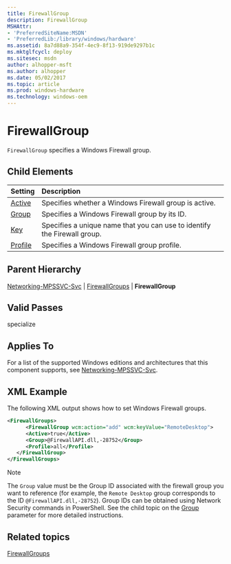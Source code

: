 ```yaml
---
title: FirewallGroup
description: FirewallGroup
MSHAttr:
- 'PreferredSiteName:MSDN'
- 'PreferredLib:/library/windows/hardware'
ms.assetid: 8a7d88a9-354f-4ec9-8f13-919de9297b1c
ms.mktglfcycl: deploy
ms.sitesec: msdn
author: alhopper-msft
ms.author: alhopper
ms.date: 05/02/2017
ms.topic: article
ms.prod: windows-hardware
ms.technology: windows-oem
---
```

# FirewallGroup

`FirewallGroup` specifies a Windows Firewall group.

## Child Elements

| Setting                 | Description                                                                           |
|:------------------------|:--------------------------------------------------------------------------------------|
| [Active](networking-mpssvc-svc-firewallgroups-firewallgroup-active.md) | Specifies whether a Windows Firewall group is active. |
| [Group](networking-mpssvc-svc-firewallgroups-firewallgroup-group.md) | Specifies a Windows Firewall group by its ID. |
| [Key](networking-mpssvc-svc-firewallgroups-firewallgroup-key.md) | Specifies a unique name that you can use to identify the Firewall group. |
| [Profile](networking-mpssvc-svc-firewallgroups-firewallgroup-profile.md) | Specifies a Windows Firewall group profile. |

## Parent Hierarchy

[Networking-MPSSVC-Svc](networking-mpssvc-svc.md) | [FirewallGroups](networking-mpssvc-svc-firewallgroups.md) | **FirewallGroup**

## Valid Passes

specialize

## Applies To

For a list of the supported Windows editions and architectures that this component supports, see [Networking-MPSSVC-Svc](networking-mpssvc-svc.md).

## XML Example

The following XML output shows how to set Windows Firewall groups.

```XML
<FirewallGroups>
      <FirewallGroup wcm:action="add" wcm:keyValue="RemoteDesktop">
      <Active>true</Active>
      <Group>@FirewallAPI.dll,-28752</Group>
      <Profile>all</Profile>
   </FirewallGroup>
</FirewallGroups>
```

> [!Note]
> The `Group` value must be the Group ID associated with the firewall group you want to reference (for example, the `Remote Desktop` group corresponds to the ID `@FirewallAPI.dll,-28752`). Group IDs can be obtained using Network Security commands in PowerShell. See the child topic on the [Group](networking-mpssvc-svc-firewallgroups-firewallgroup-group.md) parameter for more detailed instructions.

## Related topics

[FirewallGroups](networking-mpssvc-svc-firewallgroups.md)
